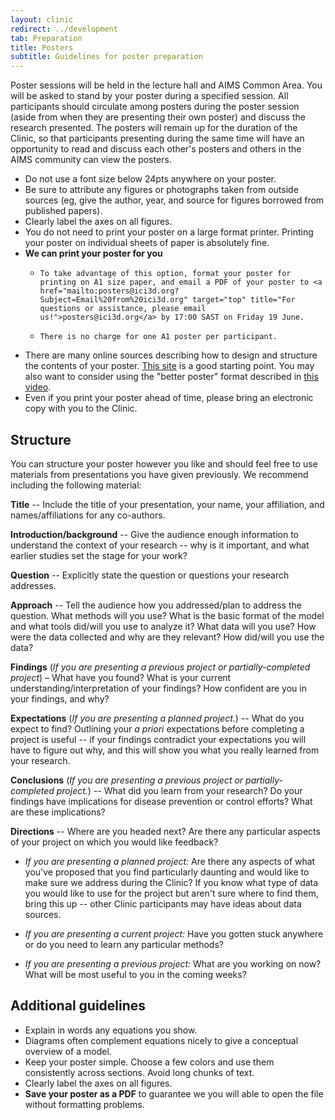 ```yaml
---
layout: clinic
redirect: ../development
tab: Preparation
title: Posters
subtitle: Guidelines for poster preparation
---
```


Poster sessions will be held in the lecture hall and AIMS Common Area. You will be asked to stand by your poster during a specified session. All participants should circulate among posters during the poster session (aside from when they are presenting their own poster) and discuss the research presented. The posters will remain up for the duration of the Clinic, so that participants presenting during the same time will have an opportunity to read and discuss each other's posters and others in the AIMS community can view the posters.

-   Do not use a font size below 24pts anywhere on your poster.
-   Be sure to attribute any figures or photographs taken from outside sources (eg, give the author, year, and source for figures borrowed from published papers).
-   Clearly label the axes on all figures.
-   You do not need to print your poster on a large format printer. Printing your poster on individual sheets of paper is absolutely fine.
-   **We can print your poster for you**
    -     To take advantage of this option, format your poster for printing on A1 size paper, and email a PDF of your poster to <a href="mailto:posters@ici3d.org?Subject=Email%20from%20ici3d.org" target="top" title="For questions or assistance, please email us!">posters@ici3d.org</a> by 17:00 SAST on Friday 19 June.
    -     There is no charge for one A1 poster per participant.
-   There are many online sources describing how to design and structure the contents of your poster. [This site](http://people.eku.edu/ritchisong/posterpres.html) is a good starting point. You may also want to consider using the "better poster" format described in [this video](https://www.youtube.com/watch?v=1RwJbhkCA58).
-   Even if you print your poster ahead of time, please bring an electronic copy with you to the Clinic.

## Structure

You can structure your poster however you like and should feel free to use materials from presentations you have given previously. We recommend including the following material:

**Title** -- Include the title of your presentation, your name, your affiliation, and names/affiliations for any co-authors.

**Introduction/background** -- Give the audience enough information to understand the context of your research -- why is it important, and what earlier studies set the stage for your work?

**Question** -- Explicitly state the question or questions your research addresses.

**Approach** -- Tell the audience how you addressed/plan to address the question. What methods will you use? What is the basic format of the model and what tools did/will you use to analyze it? What data will you use? How were the data collected and why are they relevant? How did/will you use the data?

**Findings** (*If you are presenting a previous project or partially-completed project*) – What have you found? What is your current understanding/interpretation of your findings? How confident are you in your findings, and why?

**Expectations** (*If you are presenting a planned project.*) -- What do you expect to find? Outlining your *a priori* expectations before completing a project is useful -- if your findings contradict your expectations you will have to figure out why, and this will show you what you really learned from your research.

**Conclusions** (*If you are presenting a previous project or partially-completed project.*) -- What did you learn from your research? Do your findings have implications for disease prevention or control efforts? What are these implications?

**Directions** -- Where are you headed next? Are there any particular aspects of your project on which you would like feedback?

-   *If you are presenting a planned project:* Are there any aspects of what you've proposed that you find particularly daunting and would like to make sure we address during the Clinic? If you know what type of data you would like to use for the project but aren't sure where to find them, bring this up -- other Clinic participants may have ideas about data sources.

-   *If you are presenting a current project:* Have you gotten stuck anywhere or do you need to learn any particular methods?

-   *If you are presenting a previous project:* What are you working on now? What will be most useful to you in the coming weeks?

## Additional guidelines

-   Explain in words any equations you show.
-   Diagrams often complement equations nicely to give a conceptual overview of a model.
-   Keep your poster simple. Choose a few colors and use them consistently across sections. Avoid long chunks of text.
-   Clearly label the axes on all figures.
-   **Save your poster as a PDF** to guarantee we you will able to open the file without formatting problems.
